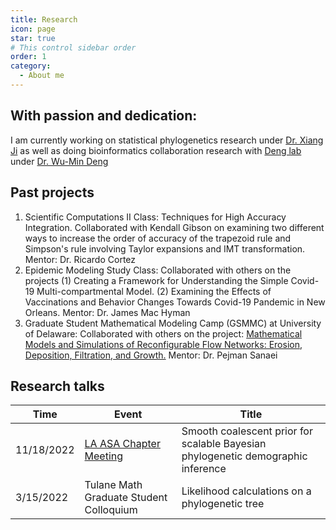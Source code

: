 ```yaml
---
title: Research
icon: page
star: true
# This control sidebar order
order: 1
category:
  - About me
---
```


<!-- more -->

## With passion and dedication:
I am currently working on statistical phylogenetics research under [Dr. Xiang Ji](https://sse.tulane.edu/math/faculty/ji) as well as doing bioinformatics collaboration research with [Deng lab](https://medicine.tulane.edu/deng-lab) under [Dr. Wu-Min Deng](https://medicine.tulane.edu/departments/biochemistry-molecular-biology-tulane-cancer-center-tulane-center-aging/all-faculty/wu)

## Past projects
1. Scientific Computations II Class: Techniques for High Accuracy Integration. Collaborated with Kendall 
Gibson on examining two different ways to increase the order of accuracy of the trapezoid rule and Simpson's 
rule involving Taylor expansions and IMT transformation. Mentor: Dr. Ricardo Cortez
2. Epidemic Modeling Study Class: Collaborated with others on the projects (1) Creating a Framework for 
Understanding the Simple Covid-19 Multi-compartmental Model. (2) Examining the Effects of Vaccinations 
and Behavior Changes Towards Covid-19 Pandemic in New Orleans. Mentor: Dr. James Mac Hyman
3. Graduate Student Mathematical Modeling Camp (GSMMC) at University of Delaware: Collaborated with others on the project: [Mathematical Models and 
Simulations of Reconfigurable Flow Networks: Erosion, Deposition, Filtration, and Growth.](https://www.mathsci.udel.edu/content-sub-site/Documents/GSMMC_reports/SanaeiReport.pdf) Mentor: Dr. Pejman Sanaei

## Research talks
Time | Event | Title  
---|---|---
11/18/2022 | [LA ASA Chapter Meeting](https://math.louisiana.edu/about-us/professional-organizations/louisiana-asa-chapter) | Smooth coalescent prior for scalable Bayesian phylogenetic demographic inference
3/15/2022 | Tulane Math Graduate Student Colloquium | Likelihood calculations on a phylogenetic tree
